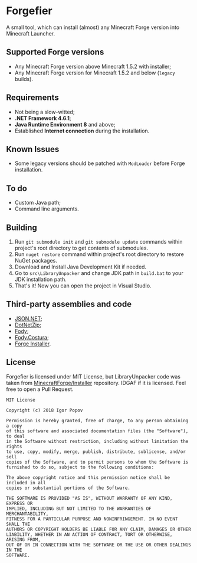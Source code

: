 # Forgefier

A small tool, which can install (almost) any Minecraft Forge version into Minecraft Launcher.

## Supported Forge versions

- Any Minecraft Forge version above Minecraft 1.5.2 with installer;
- Any Minecraft Forge version for Minecraft 1.5.2 and below (`legacy` builds).

## Requirements

- Not being a slow-witted;
- **.NET Framework 4.6.1**;
- **Java Runtime Environment 8** and above;
- Established **Internet connection** during the installation.

## Known Issues

- Some legacy versions should be patched with `ModLoader` before Forge installation.

## To do

- Custom Java path;
- Command line arguments.

## Building

1. Run `git submodule init` and `git submodule update` commands within project's root directory to get contents of submodules.
2. Run `nuget restore` command within project's root directory to restore NuGet packages.
3. Download and Install Java Development Kit if needed.
4. Go to `src\LibraryUnpacker` and change JDK path in `build.bat` to your JDK installation path.
5. That's it! Now you can open the project in Visual Studio.

## Third-party assemblies and code

- [JSON.NET](http://james.newtonking.com/json);
- [DotNetZip](https://github.com/haf/DotNetZip.Semverd);
- [Fody](https://github.com/Fody/Fody);
- [Fody.Costura](https://github.com/Fody/Costura);
- [Forge Installer](https://github.com/MinecraftForge/Installer/).

## License

Forgefier is licensed under MIT License, but LibraryUnpacker code was taken from [MinecraftForge/Installer](https://github.com/MinecraftForge/Installer/blob/2228c90908ea51c417dea631b9807618c6746f89/src/main/java/net/minecraftforge/installer/DownloadUtils.java) repository. IDGAF if it is licensed. Feel free to open a Pull Request.

```no-highlight
MIT License

Copyright (c) 2018 Igor Popov

Permission is hereby granted, free of charge, to any person obtaining a copy
of this software and associated documentation files (the "Software"), to deal
in the Software without restriction, including without limitation the rights
to use, copy, modify, merge, publish, distribute, sublicense, and/or sell
copies of the Software, and to permit persons to whom the Software is
furnished to do so, subject to the following conditions:

The above copyright notice and this permission notice shall be included in all
copies or substantial portions of the Software.

THE SOFTWARE IS PROVIDED "AS IS", WITHOUT WARRANTY OF ANY KIND, EXPRESS OR
IMPLIED, INCLUDING BUT NOT LIMITED TO THE WARRANTIES OF MERCHANTABILITY,
FITNESS FOR A PARTICULAR PURPOSE AND NONINFRINGEMENT. IN NO EVENT SHALL THE
AUTHORS OR COPYRIGHT HOLDERS BE LIABLE FOR ANY CLAIM, DAMAGES OR OTHER
LIABILITY, WHETHER IN AN ACTION OF CONTRACT, TORT OR OTHERWISE, ARISING FROM,
OUT OF OR IN CONNECTION WITH THE SOFTWARE OR THE USE OR OTHER DEALINGS IN THE
SOFTWARE.
```